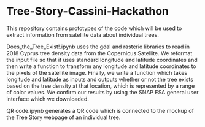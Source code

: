 # Tree-Story-Cassini-Hackathon

This repository contains prototypes of the code which will be used to extract information from satellite data about individual trees.

Does_the_Tree_Exist!.ipynb uses the gdal and rasterio libraries to read in 2018 Cyprus tree density data from the Copernicus Satellite. We reformat the input file so that it uses standard longitude and latitude coordinates and then write a function to transform any longitude and latitude coordinates to the pixels of the satellite image. Finally, we write a function which takes longitude and latitude as inputs and outputs whether or not the tree exists based on the tree density at that location, which is represented by a range of color values. We confirm our results by using the SNAP ESA general user interface which we downloaded. 

QR code.ipynb generates a QR code which is connected to the mockup of the Tree Story webpage of an individual tree. 
